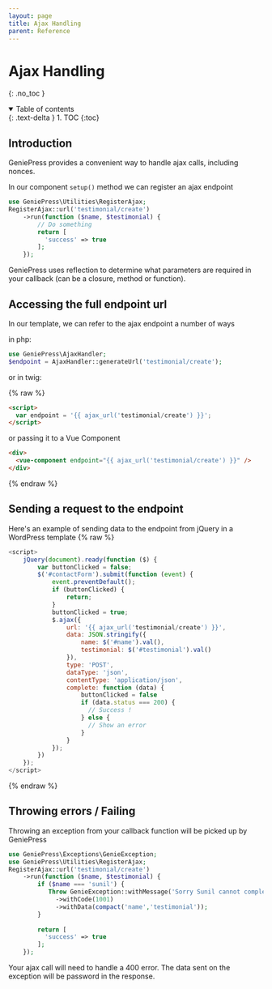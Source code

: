 ```yaml
---
layout: page 
title: Ajax Handling
parent: Reference
---
```


# Ajax Handling
{: .no_toc }
<details open markdown="block">
  <summary>
    Table of contents
  </summary>
  {: .text-delta }
1. TOC
{:toc}
</details>

## Introduction
GeniePress provides a convenient way to handle ajax calls, including nonces.

In our component `setup()` method we can register an ajax endpoint 

```php
use GeniePress\Utilities\RegisterAjax;
RegisterAjax::url('testimonial/create')
    ->run(function ($name, $testimonial) {
        // Do something
        return [
          'success' => true
        ];       
    });
```

GeniePress uses reflection to determine what parameters are required in your callback (can be a closure, method or function).

## Accessing the full endpoint url
In our template, we can refer to the ajax endpoint a number of ways

in php:

```php
use GeniePress\AjaxHandler;
$endpoint = AjaxHandler::generateUrl('testimonial/create');
```

or in twig:

{% raw %}
```html
<script>
  var endpoint = '{{ ajax_url('testimonial/create') }}';
</script>
```

or passing it to a Vue Component

```html
<div>
  <vue-component endpoint="{{ ajax_url('testimonial/create') }}" />
</div> 
```
{% endraw %}

## Sending a request to the endpoint

Here's an example of sending data to the endpoint from jQuery in a WordPress template
{% raw %}
```javascript
<script>
    jQuery(document).ready(function ($) {
        var buttonClicked = false;
        $('#contactForm').submit(function (event) {
            event.preventDefault();
            if (buttonClicked) {
                return;
            }
            buttonClicked = true;
            $.ajax({
                url: '{{ ajax_url('testimonial/create') }}',
                data: JSON.stringify({
                    name: $('#name').val(),
                    testimonial: $('#testimonial').val()
                }),
                type: 'POST',
                dataType: 'json',
                contentType: 'application/json',
                complete: function (data) {
                    buttonClicked = false
                    if (data.status === 200) {
                      // Success !
                    } else { 
                      // Show an error  
                    }       
                }
            });
        })
    });
</script>
```
{% endraw %}

## Throwing errors / Failing
Throwing an exception from your callback function will be picked up by GeniePress

```php
use GeniePress\Exceptions\GenieException;
use GeniePress\Utilities\RegisterAjax;
RegisterAjax::url('testimonial/create')
    ->run(function ($name, $testimonial) {
        if ($name === 'sunil') { 
           Throw GenieException::withMessage('Sorry Sunil cannot complete forms')
             ->withCode(1001)
             ->withData(compact('name','testimonial'));
        }
        
        return [
          'success' => true
        ];       
    });
```
Your ajax call will need to handle a 400 error.  The data sent on the exception will be password in the response.
